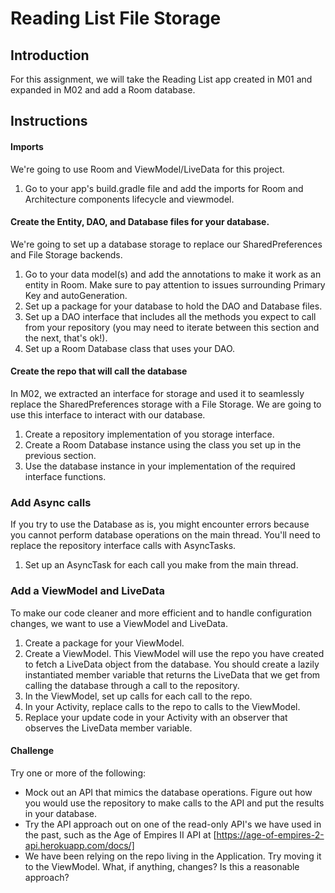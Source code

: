 # Reading List File Storage

## Introduction

For this assignment, we will take the Reading List app created in M01 and expanded in M02 and add a Room database.

## Instructions

#### Imports
We're going to use Room and ViewModel/LiveData for this project.
1. Go to your app's build.gradle file and add the imports for Room and Architecture components lifecycle and viewmodel.

#### Create the Entity, DAO, and Database files for your database.
We're going to set up a database storage to replace our SharedPreferences and File Storage backends.
1. Go to your data model(s) and add the annotations to make it work as an entity in Room. Make sure to pay attention to issues surrounding Primary Key and autoGeneration.
2. Set up a package for your database to hold the DAO and Database files.
3. Set up a DAO interface that includes all the methods you expect to call from your repository (you may need to iterate between this section and the next, that's ok!).
4. Set up a Room Database class that uses your DAO.

#### Create the repo that will call the database
In M02, we extracted an interface for storage and used it to seamlessly replace the SharedPreferences storage with a File Storage. We are going to use this interface to interact with our database.
1. Create a repository implementation of you storage interface.
2. Create a Room Database instance using the class you set up in the previous section.
3. Use the database instance in your implementation of the required interface functions.

### Add Async calls
If you try to use the Database as is, you might encounter errors because you cannot perform database operations on the main thread. You'll need to replace the repository interface calls with AsyncTasks.
1. Set up an AsyncTask for each call you make from the main thread.

### Add a ViewModel and LiveData
To make our code cleaner and more efficient and to handle configuration changes, we want to use a ViewModel and LiveData.
1. Create a package for your ViewModel.
2. Create a ViewModel. This ViewModel will use the repo you have created to fetch a LiveData object from the database. You should create a lazily instantiated member variable that returns the LiveData that we get from calling the database through a call to the repository.
3. In the ViewModel, set up calls for each call to the repo.
4. In your Activity, replace calls to the repo to calls to the ViewModel.
5. Replace your update code in your Activity with an observer that observes the LiveData member variable.

#### Challenge
Try one or more of the following:
- Mock out an API that mimics the database operations. Figure out how you would use the repository to make calls to the API and put the results in your database.
- Try the API approach out on one of the read-only API's we have used in the past, such as the Age of Empires II API at [https://age-of-empires-2-api.herokuapp.com/docs/]
- We have been relying on the repo living in the Application. Try moving it to the ViewModel. What, if anything, changes? Is this a reasonable approach?
